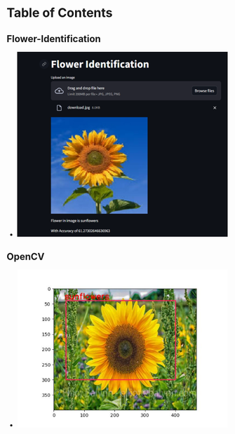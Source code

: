 # Table of Contents


## Flower-Identification
- ![Output](images/image.png)

## OpenCV
- ![Output](images/sunflower.jpg)